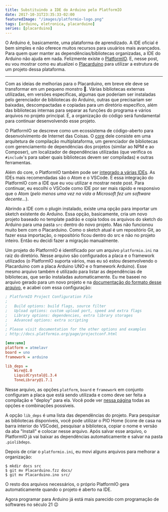 ```yaml
---
title: Substituindo a IDE do Arduino pelo PlatformIO
date: 2017-10-31T23:35:33-02:00
featuredImage: "/images/platformio-logo.png"
tags: [arduino, eletronica, placarduino]
series: [placarduino]
---
```


O Arduino é, basicamente, uma plataforma de aprendizado. A IDE oficial é bem
simples e não oferece muitos recursos para usuários mais avançados. Para quem
quer manter as dependências/bibliotecas organizadas, a IDE do Arduino não ajuda
em nada. Felizmente existe o [PlatformIO][]. E, nesse post, eu vou mostrar como
eu atualizei o [Placarduino][] para utilizar a estrutura de um projeto dessa
plataforma.

---

Com as ideias de melhorias para o Placarduino, em breve ele deve se transformar
em um pequeno monstro 🙂. Várias bibliotecas externas utilizadas, em versões
específicas, algumas que poderiam ser instaladas pelo gerenciador de bibliotecas
do Arduino, outras que precisariam ser baixadas, descompactadas e copiadas para
um diretório específico, além das bibliotecas internas para separar as funções
do programa e vários arquivos no projeto principal. É, a organização do código
será fundamental para continuar desenvolvendo esse projeto.

O PlatformIO se descreve como um ecossistema de código-aberto para desenvolvimento
de Internet das Coisas. O [core][platformio-core] dele consiste em uma arquitetura
de compilação multiplataforma, um gerenciador de bibliotecas com gerenciamento
de dependências dos projetos (similar ao NPM e ao Composer), um localizador de
dependências utilizadas (que verifica os `#include`'s para saber quais bibliotecas
devem ser compiladas) e outras ferramentas.

Além do core, o PlatformIO também pode ser [integrado a várias IDEs][platformio-ide].
As IDEs mais recomendadas são o Atom e o VSCode. É essa integração do PlatformIO
com a IDE que eu vou utilizar e mostrar neste post. Para continuar, eu escolhi o
VSCode como IDE por ser mais rápido e responsivo que o Atom (_pelo menos uma vez
na vida a Microsoft fez um software decente..._).

Abrindo a IDE com o plugin instalado, existe uma opção para importar um sketch
existente do Arduino. Essa opção, basicamente, cria um novo projeto baseado no
template padrão e copia todos os arquivos do sketch do Arduino para uma pasta
`src` dentro do novo projeto. Mas não funcionou muito bem com o Placarduino.
Como o sketch atual é um repositório Git, ao fazer essa importação, o repositório
ficou dentro do src e não no projeto inteiro. Então eu decidi fazer a migração
manualmente.

Um projeto do PlatformIO é identificado por um arquivo `platformio.ini` na raiz
do diretório. Nesse arquivo são configurados a placa e o framework utilizados (o
PlatformIO suporta vários, mas eu só estou desenvolvendo o Placarduino com a
placa Arduino UNO e o framework Arduino). Esse mesmo arquivo também é utilizado
para listar as dependências de bibliotecas, que serão instaladas automaticamente.
Eu me baseei no arquivo gerado para um novo projeto e na [documentação do formato
desse arquivo][platformio-projectconf], e acabei com essa configuração:

```ini
; PlatformIO Project Configuration File
;
;   Build options: build flags, source filter
;   Upload options: custom upload port, speed and extra flags
;   Library options: dependencies, extra library storages
;   Advanced options: extra scripting
;
; Please visit documentation for the other options and examples
; http://docs.platformio.org/page/projectconf.html

[env:uno]
platform = atmelavr
board = uno
framework = arduino

lib_deps =
    Wire@1.0
    LiquidCrystal@1.3.4
    ToneLibrary@1.7.1
```

Nesse arquivo, as opções `platform`, `board` e `framework` em conjunto configuram
a placa que está sendo utilizada e como deve ser feita a compilação e "deploy"
para ela. Você pode ver [nessa página][platformio-boards] todas as opções e
combinações possíveis.

A opção `lib_deps` é uma lista das dependências do projeto. Para pesquisar as
bibliotecas disponíveis, você pode utilizar o PIO Home (ícone de casa na barra
interior do VSCode), pesquisar a biblioteca, copiar o nome e versão da aba
"Install" e colocar nesse arquivo. Após salvar esse arquivo, o PlatformIO já
vai baixar as dependências automaticamente e salvar na pasta `.piolibdeps`.

Depois de criar o `platformio.ini`, eu movi alguns arquivos para melhorar a
organização:

```
$ mkdir docs src
$ git mv Placarduino.fzz docs/
$ git mv Placarduino.ino src/
```

O resto dos arquivos necessários, o próprio PlatformIO gera automaticamente
quando o projeto é aberto na IDE.

Agora programar para Arduino já está mais parecido com programação de softwares
no século 21 😉


[Placarduino]: /2017-10-22-placarduino-placar-eletronico-com-arduino
[PlatformIO]: http://platformio.org/
[platformio-core]: http://docs.platformio.org/en/latest/core.html
[platformio-ide]: http://docs.platformio.org/en/latest/ide.html
[platformio-projectconf]: http://docs.platformio.org/en/latest/projectconf.html
[platformio-boards]: http://platformio.org/boards
